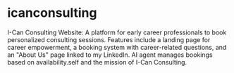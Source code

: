 # icanconsulting
I-Can Consulting Website: A platform for early career professionals to book personalized consulting sessions. Features include a landing page for career empowerment, a booking system with career-related questions, and an "About Us" page linked to my LinkedIn. AI agent manages bookings based on availability.self and the mission of I-Can Consulting.
